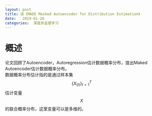 ```yaml
---
layout: post
title: 读《MADE Masked Autoencoder for Distribution Estimation》
date:   2019-01-26
categories:  深度非监督学习
---
```

# 概述

论文回顾了Autoencoder，Autoregression估计数据概率分布，提出Maked Autoencoder估计数据概率分布。  
数据概率分布估计指的是通过样本集$$\{ X_{(t)}\}_{t=1}^T $$估计变量$$X$$的联合概率分布，这里变量可以是多维的。  

